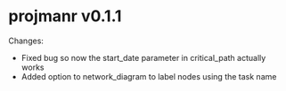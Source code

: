 projmanr v0.1.1
==============

Changes:

* Fixed bug so now the start_date parameter in critical_path actually works
* Added option to network_diagram to label nodes using the task name
